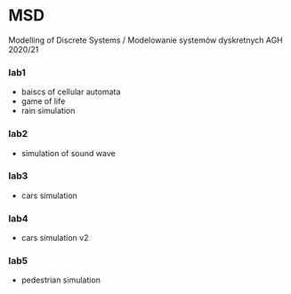 # MSD
Modelling of Discrete Systems / Modelowanie systemów dyskretnych
AGH 2020/21

### lab1
- baiscs of cellular automata
- game of life
- rain simulation
  
### lab2
- simulation of sound wave

### lab3
- cars simulation 

### lab4
- cars simulation v2

### lab5
- pedestrian simulation
